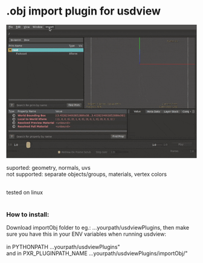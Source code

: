 # .obj import plugin for usdview

![alt text](https://github.com/kubo-von/usdview-importObj/blob/master/promo.gif)<br>

suported: geometry, normals, uvs<br>
not supported: separate objects/groups, materials, vertex colors<br><br>

tested on linux <br><br>

<h3>How to install:</h3>
Download importObj folder to eg.: ...yourpath/usdviewPlugins, then make sure you have this in your ENV variables when running usdview:<br><br>
in PYTHONPATH ...yourpath/usdviewPlugins"<br>
and in PXR_PLUGINPATH_NAME ...yourpath/usdviewPlugins/importObj/"<br>
